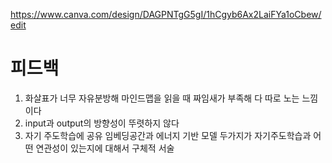 https://www.canva.com/design/DAGPNTgG5gI/1hCgyb6Ax2LaiFYa1oCbew/edit


# 피드백
1. 화살표가 너무 자유분방해 마인드맵을 읽을 때 짜임새가 부족해 다 따로 노는 느낌이다
2. input과 output의 방향성이 뚜렷하지 않다
3. 자기 주도학습에 공유 임베딩공간과 에너지 기반 모델 두가지가 자기주도학습과 어떤 연관성이 있는지에 대해서 구체적 서술

